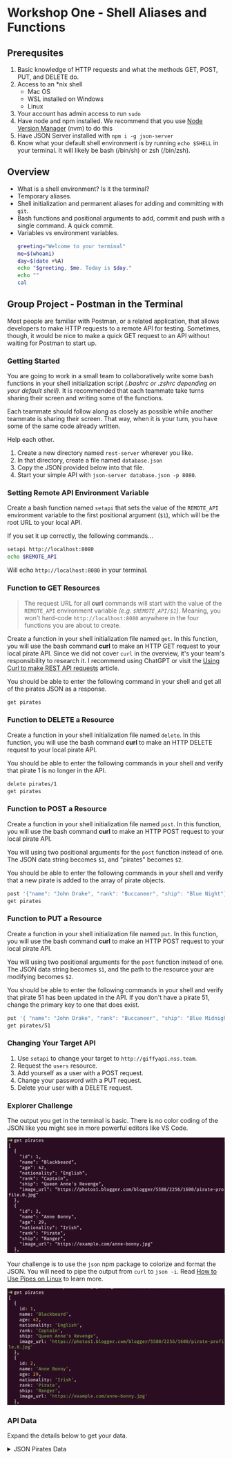 # Workshop One - Shell Aliases and Functions

## Prerequsites

1. Basic knowledge of HTTP requests and what the methods GET, POST, PUT, and DELETE do.
1. Access to an *nix shell
    * Mac OS
    * WSL installed on Windows
    * Linux
2. Your account has admin access to run `sudo`
3. Have node and npm installed. We recommend that you use [Node Version Manager](https://github.com/nvm-sh/nvm#installing-and-updating) (nvm) to do this
4. Have JSON Server installed with `npm i -g json-server`
5. Know what your default shell environment is by running `echo $SHELL` in your terminal. It will likely be bash (/bin/sh) or zsh (/bin/zsh).

## Overview

* What is a shell environment? Is it the terminal?
* Temporary aliases.
* Shell initialization and permanent aliases for adding and committing with `git`.
* Bash functions and positional arguments to add, commit and push with a single command. A quick commit.
* Variables vs environment variables.
    ```sh
    greeting="Welcome to your terminal"
    me=$(whoami)
    day=$(date +%A)
    echo "$greeting, $me. Today is $day."
    echo ""
    cal
    ```

## Group Project - Postman in the Terminal

Most people are familiar with Postman, or a related application, that allows developers to make HTTP requests to a remote API for testing. Sometimes, though, it would be nice to make a quick GET request to an API without waiting for Postman to start up.


### Getting Started

You are going to work in a small team to collaboratively write some bash functions in your shell initialization script _(.bashrc or .zshrc depending on your default shell)_. It is recommended that each teammate take turns sharing their screen and writing some of the functions.

Each teammate should follow along as closely as possible while another teammate is sharing their screen. That way, when it is your turn, you have some of the same code already written.

Help each other.

1. Create a new directory named `rest-server` wherever you like.
1. In that directory, create a file named `database.json`
1. Copy the JSON provided below into that file.
1. Start your simple API with `json-server database.json -p 8080`.

### Setting Remote API Environment Variable

Create a bash function named `setapi` that sets the value of the `REMOTE_API` environment variable to the first positional argument (`$1`), which will be the root URL to your local API.

If you set it up correctly, the following commands...

```sh
setapi http://localhost:8080
echo $REMOTE_API
```

Will echo `http://localhost:8080` in your terminal.

### Function to GET Resources

> The request URL for all **curl** commands will start with the value of the `REMOTE_API` environment variable _(e.g. `$REMOTE_API/$1`)_. Meaning, you won't hard-code `http://localhost:8080` anywhere in the four functions you are about to create.

Create a function in your shell initialization file named `get`. In this function, you will use the bash command **curl** to make an HTTP GET request to your local pirate API. Since we did not cover `curl` in the overview, it's your team's responsibility to research it. I recommend using ChatGPT or visit the [Using Curl to make REST API requests](https://linuxize.com/post/curl-rest-api/) article.

You should be able to enter the following command in your shell and get all of the pirates JSON as a response.

```sh
get pirates
```

### Function to DELETE a Resource

Create a function in your shell initialization file named `delete`. In this function, you will use the bash command **curl** to make an HTTP DELETE request to your local pirate API.

You should be able to enter the following commands in your shell and verify that pirate 1 is no longer in the API.

```sh
delete pirates/1
get pirates
```

### Function to POST a Resource

Create a function in your shell initialization file named `post`. In this function, you will use the bash command **curl** to make an HTTP POST request to your local pirate API.


You will using two positional arguments for the `post` function instead of one. The  JSON data string becomes `$1`, and "pirates" becomes `$2`.

You should be able to enter the following commands in your shell and verify that a new pirate is added to the array of pirate objects.

```sh
post '{"name": "John Drake", "rank": "Buccaneer", "ship": "Blue Night"}' pirates
get pirates
```

### Function to PUT a Resource

Create a function in your shell initialization file named `put`. In this function, you will use the bash command **curl** to make an HTTP POST request to your local pirate API.


You will using two positional arguments for the `post` function instead of one. The  JSON data string becomes `$1`, and the path to the resource your are modifying becomes `$2`.

You should be able to enter the following commands in your shell and verify that pirate 51 has been updated in the API. If you don't have a pirate 51, change the primary key to one that does exist.

```sh
put '{ "name": "John Drake", "rank": "Buccaneer", "ship": "Blue Midnight" }' pirates/51
get pirates/51
```

### Changing Your Target API

1. Use `setapi` to change your target to `http://giffyapi.nss.team`.
1. Request the `users` resource.
1. Add yourself as a user with a POST request.
1. Change your password with a PUT request.
1. Delete your user with a DELETE request.

### Explorer Challenge

The output you get in the terminal is basic. There is no color coding of the JSON like you might see in more powerful editors like VS Code.

![](./images/bare-json.png)

Your challenge is to use the `json` npm package to colorize and format the JSON. You will need to pipe the output from `curl` to `json -i`. Read [How to Use Pipes on Linux](https://www.howtogeek.com/438882/how-to-use-pipes-on-linux/) to learn more.

![](images/colorized-json.png)

### API Data

Expand the details below to get your data.

<details>
<summary>JSON Pirates Data</summary>

```json
{
  "pirates": [
    {
      "id": 1,
      "name": "Blackbeard",
      "rank": "Captain",
      "ship": "Queen Anne's Revenge"
    },
    {
      "id": 2,
      "name": "Anne Bonny",
      "rank": "Pirate",
      "ship": "Ranger"
    },
    {
      "id": 3,
      "name": "Calico Jack",
      "rank": "Captain",
      "ship": "The Revenge"
    },
    {
      "id": 4,
      "name": "Captain Kidd",
      "rank": "Captain",
      "ship": "Adventure Galley"
    },
    {
      "id": 5,
      "name": "Charles Vane",
      "rank": "Captain",
      "ship": "Ranger"
    },
    {
      "id": 6,
      "name": "Edward England",
      "rank": "Captain",
      "ship": "Pearl"
    },
    {
      "id": 7,
      "name": "Edward Teach",
      "rank": "Captain",
      "ship": "Queen Anne's Revenge"
    },
    {
      "id": 8,
      "name": "Henry Avery",
      "rank": "Captain",
      "ship": "Fancy"
    },
    {
      "id": 9,
      "name": "Henry Morgan",
      "rank": "Captain",
      "ship": "Satisfaction"
    },
    {
      "id": 10,
      "name": "Jack Rackham",
      "rank": "Captain",
      "ship": "The Revenge"
    },
    {
      "id": 50,
      "name": "Mary Read",
      "rank": "Pirate",
      "ship": "Ranger"
    }
  ],
  "stories": [
    {
      "id": 2,
      "pirateId": 8,
      "title": "The Ghost Ship",
      "content": "The crew of the merchant ship Mary Celeste were found mysteriously missing, leaving the ship and its valuable cargo untouched. It's been said that the ship still sails the seas, haunting those who cross its path.",
      "date": "1718-09-01"
    },
    {
      "id": 3,
      "pirateId": 3,
      "title": "The Kraken",
      "content": "The Kraken, a massive sea monster, has been the subject of many pirate tales. Its tentacles can stretch for miles and it can easily capsize even the largest ships. Many pirates have met their end at the hands of this fearsome creature.",
      "date": "1718-11-22"
    },
    {
      "id": 149,
      "pirateId": 50,
      "title": "The Curse of the Flying Dutchman",
      "content": "Legend had it that the Flying Dutchman was cursed to sail the seas forever, its crew doomed to an eternal existence as undead pirates. But when a group of adventurers stumbled upon the ship one stormy night, they found that the curse was all too real. Now they must find a way to break the curse before it's too late.",
      "date": "1722-10-15"
    },
    {
      "id": 56,
      "title": "The Battle of Blackbeard's Bay",
      "content": "It was a fierce battle that raged on for hours. The sound of cannons and the clash of swords echoed across the bay. The pirates fought with all their might, determined to come out on top. In the end, it was Blackbeard's crew that emerged victorious, with a chest full of treasure to show for it.",
      "pirateId": 2,
      "date": "1718-09-01"
    },
    {
      "id": 57,
      "title": "The Curse of the Kraken",
      "content": "Legend had it that the Kraken would rise from the depths of the ocean to claim any ship that sailed too close to its lair. The crew of the Black Pearl had heard the tales, but they didn't believe them. That was until they saw the monstrous creature rise from the waves, its tentacles reaching out to grab them. They fought with all their might, but in the end, only a few managed to escape with their lives.",
      "pirateId": 5,
      "date": "1718-09-01"
    },
    {
      "id": 58,
      "title": "The Treasure of Captain Kidd",
      "content": "Captain Kidd had buried his treasure on a deserted island, but he had left behind a map that would lead to its location. Many pirates had tried to find the treasure, but none had succeeded. That was until Captain Jack Sparrow got his hands on the map. He and his crew set sail for the island, and after days of searching, they finally found the treasure. It was more gold than they could ever have imagined.",
      "pirateId": 3,
      "date": "1725-05-30"
    },
    {
      "id": 59,
      "title": "The Betrayal of Black Bart",
      "content": "Black Bart was known as one of the fiercest pirates on the high seas. His crew was loyal to him, and they would follow him to the ends of the earth. Or so he thought. One night, while they were anchored off the coast of Jamaica, his first mate led a mutiny against him. Bart fought bravely, but in the end, he was overpowered. He was left marooned on a deserted island, while his crew sailed off with all his treasure.",
      "pirateId": 4,
      "date": "1722-06-22"
    },
    {
      "id": 60,
      "title": "The Revenge of Calico Jack",
      "content": "Calico Jack had been captured by the British Navy and sentenced to hang. But he managed to escape and vowed revenge against the captain who had betrayed him. He spent months planning his revenge, gathering a crew of loyal men and plotting his attack. Finally, the day arrived, and he and his crew stormed the captain's ship. They fought fiercely, but in the end, it was Calico Jack who emerged victorious. He sailed off into the sunset, a hero to his crew and a thorn in the side of the British Navy.",
      "pirateId": 9,
      "date": "1742-08-15"
    }
  ]
}
```
</details>


